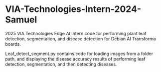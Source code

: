 # VIA-Technologies-Intern-2024-Samuel
2025 VIA Technologies Edge AI Intern code for performing plant leaf detection, segmentation, and disease detection 
for Debian AI Transforma boards. 

Leaf_detect_segment.py contains code for loading images from a folder path, and displaying the disease accuracy results
of performing leaf detection, segmentation, and then detecting diseases. 
